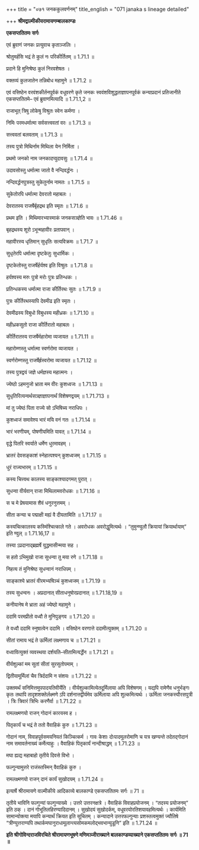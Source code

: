 +++
title = "०७१ जनककुलवर्णनम्"
title_english = "071 janaka s lineage detailed"

+++
**श्रीमद्वाल्मीकीयरामायणम्बालकाण्डः**

**एकसप्ततितमः सर्गः**

एवं ब्रुवाणं जनकः प्रत्युवाच कृताञ्जलिः ।

श्रोतुमर्हसि भद्रं ते कुलं नः परिकीर्तितम् ॥ 1.71.1 ॥

प्रदाने हि मुनिश्रेष्ठ कुलं निरवशेषतः ।

वक्तव्यं कुलजातेन तन्निबोध महामुने ॥ 1.71.2 ॥

एवं वसिष्ठेन वरवंशकीर्तनपूर्वकं वधूवरणे कृते जनकः स्ववंशविशुद्धताज्ञापनपूर्वकं कन्याप्रदानं प्रतिजानीते एकसप्ततितमे– एवं ब्रुवाणमित्यादि ॥ 1.71.1,2 ॥

राजाभूत् त्रिषु लोकेषु विश्रुतः स्वेन कर्मणा ।

निमिः परमधर्मात्मा सर्वसत्त्ववतां वरः ॥ 1.71.3 ॥

सत्त्ववतां बलवताम् ॥ 1.71.3 ॥

तस्य पुत्रो मिथिर्नाम मिथिला येन निर्मिता ।

प्रथमो जनको नाम जनकादप्युदावसुः ॥ 1.71.4 ॥

उदावसोस्तु धर्मात्मा जातो वै नन्दिवर्द्धनः ।

नन्दिवर्द्धनपुत्रस्तु सुकेतुर्नाम नामतः ॥ 1.71.5 ॥

सुकेतोरपि धर्मात्मा देवरातो महाबलः ।

देवरातस्य राजर्षेर्बृहद्रथ इति स्मृतः ॥ 1.71.6 ॥

प्रथम इति । मिथिमारभ्यास्माकं जनकसञ्ज्ञेति भावः ॥ 1.71.46 ॥

बृहद्रथस्य शूरो ऽभून्महावीरः प्रतापवान् ।

महावीरस्य धृतिमान् सुधृतिः सत्यविक्रमः ॥ 1.71.7 ॥

सुधृतेरपि धर्मात्मा दृष्टकेतुः सुधार्मिकः ।

दृष्टकेतोस्तु राजर्षेर्हर्यश्व इति विश्रुतः ॥ 1.71.8 ॥

हर्यश्वस्य मरुः पुत्रो मरोः पुत्रः प्रतिन्धकः ।

प्रतिन्धकस्य धर्मात्मा राजा कीर्तिरथः सुतः ॥ 1.71.9 ॥

पुत्रः कीर्तिरथस्यापि देवमीढ इति स्मृतः ।

देवमीढस्य विबुधो विबुधस्य महीध्रकः ॥ 1.71.10 ॥

महीध्रकसुतो राजा कीर्तिरातो महाबलः ।

कीर्तिरातस्य राजर्षेर्महारोमा व्यजायत ॥ 1.71.11 ॥

महारोम्णस्तु धर्मात्मा स्वर्णरोमा व्यजायत ।

स्वर्णरोम्णस्तु राजर्षेर्ह्रस्वरोमा व्यजायत ॥ 1.71.12 ॥

तस्य पुत्रद्वयं जज्ञे धर्मज्ञस्य महात्मनः ।

ज्येष्ठो ऽहमनुजो भ्राता मम वीरः कुशध्वजः ॥ 1.71.13 ॥

सुधृतिरित्यन्वर्थसञ्ज्ञाज्ञापनार्थं विशेषणद्वयम् ॥ 1.71.713 ॥

मां तु ज्येष्ठं पिता राज्ये सो ऽभिषिच्य नराधिपः ।

कुशध्वजं समावेश्य भारं मयि वनं गतः ॥ 1.71.14 ॥

भारं भरणीयम्, पोषणीयमिति यावत् ॥ 1.71.14 ॥

वृद्धे पितरि स्वर्याते धर्मेण धुरमावहम् ।

भ्रातरं देवसङ्काशं स्नेहात्पश्यन् कुशध्वजम् ॥ 1.71.15 ॥

धुरं राज्यभारम् ॥ 1.71.15 ॥

कस्य चित्त्वथ कालस्य साङ्काश्यादगमत् पुरात् ।

सुधन्वा वीर्यवान् राजा मिथिलामवरोधकः ॥ 1.71.16 ॥

स च मे प्रेषयामास शैवं धनुरनुत्तमम् ।

सीता कन्या च पद्माक्षी मह्यं वै दीयतामिति ॥ 1.71.17 ॥

कस्यचित्कालस्य कस्मिंश्चित्काले गते । अवरोधकः अवरोद्धुमित्यर्थः । “तुमुन्ण्वुलौ क्रियायां क्रियार्थायाम्” इति ण्वुल् ॥ 1.71.16,17 ॥

तस्या ऽप्रदानाद्ब्रह्मर्षे युद्धमासीन्मया सह ।

स हतो ऽभिमुखो राजा सुधन्वा तु मया रणे ॥ 1.71.18 ॥

निहत्य तं मुनिश्रेष्ठ सुधन्वानं नराधिपम् ।

साङ्काश्ये भ्रातरं वीरमभ्यषिञ्चं कुशध्वजम् ॥ 1.71.19 ॥

तस्य सुधन्वनः । अप्रदानात् सीताधनुषोरप्रदानात् ॥ 1.71.18,19 ॥

कनीयानेष मे भ्राता अहं ज्येष्ठो महामुने ।

ददामि परमप्रीतो वध्वौ ते मुनिपुङ्गव ॥ 1.71.20 ॥

ते वध्वौ ददामि स्नुषात्वेन ददामि । वसिष्ठेन वरणात्ते ददामीत्युक्तम् ॥ 1.71.20 ॥

सीतां रामाय भद्रं ते ऊर्मिलां लक्ष्मणाय च ॥ 1.71.21 ॥

वध्वावित्युक्तं व्यवस्थया दर्शयति–सीतामित्यर्द्धेन ॥ 1.71.21 ॥

वीर्यशुल्कां मम सुतां सीतां सुरसुतोपमाम् ।

द्वितीयामूर्मिलां चैव त्रिर्ददामि न संशयः ॥ 1.71.22 ॥

उक्तमर्थं सनिमित्तमुपपादयतिवीर्येति । वीर्यशुल्कामित्येतदूर्मिलाया अपि विशेषणम् । यद्यपि रामेणैव धनुर्भङ्गः कृतः तथापि तादृशशक्तेर्लक्ष्मणे ऽपि दर्शनात्तद्वीर्यमेव ऊर्मिलाया अपि शुल्कमित्यर्थः । ऊर्मिला जनकस्यौरसपुत्री । त्रिः त्रिवारं त्रिभिः करणैर्वा ॥ 1.71.22 ॥

रामलक्ष्मणयो राजन् गोदानं कारयस्व ह ।

पितृकार्यं च भद्रं ते ततो वैवाहिकं कुरु ॥ 1.71.23 ॥

गोदानं नाम, विवाहपूर्वसमयनियतं किञ्चित्कर्म । गावः केशाः दोःपादमूलरोमाणि च यत्र खण्यन्ते तदेतद्गोदानं नाम समावर्तनाख्यं कर्मेत्याहुः । वैवाहिकं पितृकार्यं नान्दीश्राद्धम् ॥ 1.71.23 ॥

मघा ह्यद्य महाबाहो तृतीये दिवसे विभो ।

फल्गुन्यामुत्तरे राजंस्तस्मिन् वैवाहिकं कुरु ।

रामलक्ष्मणयो राजन् दानं कार्यं सुखोदयम् ॥ 1.71.24 ॥

इत्यार्षे श्रीरामायणे वाल्मीकीये आदिकाव्ये बालकाण्डे एकसप्ततितमः सर्गः ॥ 71 ॥

तृतीये भाविनि फल्गुन्यां फल्गुन्याख्ये । उत्तरे उत्तरनक्षत्रे । वैवाहिकं विवाहप्रयोजनम् । “तदस्य प्रयोजनम्” इति ठक् । दानं गोभूतिलहिरण्यादिदानम् । सुखोदयं सुखोदर्कम्, वधूवरयोरतिशयावहमित्यर्थः । कार्यमिति सामान्योक्त्या मयापि कन्यार्थं क्रियत इति सूचितम् । कन्यादाने उत्तरफल्गुन्याः प्रशस्तत्वमुक्तं ज्यौतिषे “त्रीण्युत्तराण्यपि तथार्कमघानुराधामूलान्त्यसोमकमलोद्भवभान्युडूनि” इति ॥ 1.71.24 ॥

**इति श्रीगोविन्दराजविरचिते श्रीरामायणभूषणे मणिमञ्जीराख्याने बालकाण्डव्याख्याने एकसप्ततितमः सर्गः ॥ 71 ॥**
